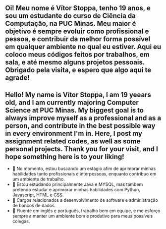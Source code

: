 ## Oi! Meu nome é Vítor Stoppa, tenho 19 anos, e sou um estudante do curso de Ciência da Computação, na PUC Minas. Meu maior é objetivo é sempre evoluir como profissional e pessoa, e contribuir da melhor forma possível em qualquer ambiente no qual eu estiver. Aqui eu coloco meus códigos feitos por trabalhos, em sala, e até mesmo alguns projetos pessoais. Obrigado pela visita, e espero que algo aqui te agrade!

## Hello! My name is Vítor Stoppa, I am 19 yeears old, and I am currently majoring Computer Science at PUC Minas. My biggest goal is to always improve myself as a professional and as a person, and contribute in the best possible way in every environment I'm in. Here, I post my assignment related codes, as well as some personal projects. Thank you for your visit, and I hope something here is to your liking!


- 🔭 No momento, estou buscando um estágio afim de aprimorar minhas habilidades tanto profissionais e interpessoas, enquanto contribuo em um ambiente de trabalho.
- 🌱 Estou estudando principalmente Java e MYSQL, mas também pretendo estudar e aprimorar minhas habilidades com Python, Javascript, HTML e CSS.
- 👯 Cargos relacionados a desenvolvimento de software e administração de bancos de dados.
- 💬 Fluente em inglês e português, trabalho bem em equipe, e me esforço sempre a manter um ambiente bom e produtivo para meus possíveis colegas.


